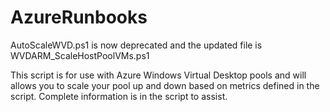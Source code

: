 # AzureRunbooks

AutoScaleWVD.ps1 is now deprecated and the updated file is WVDARM_ScaleHostPoolVMs.ps1

This script is for use with Azure Windows Virtual Desktop pools and will allows you to scale your pool up and down based on metrics defined in the script. Complete information is in the script to assist.
